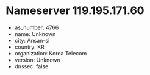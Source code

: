 # Nameserver 119.195.171.60

* as_number: 4766
* name: Unknown
* city: Ansan-si
* country: KR
* organization: Korea Telecom
* version: Unknown
* dnssec: false
